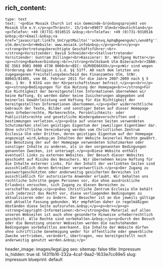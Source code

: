 rich_content:
  -
    type: text
    text: '<p>Die Mosaik Church ist ein Gemeinde-Gründungsprojekt von Mosaik Ulm e.V.</p><p>Thränstr. 15/1<br>89077 Ulm<br>Deutschland</p><p>Telefon: +49 (0)731-9310515 &nbsp;<br>Telefax: +49 (0)731-9310516 &nbsp;<br>Email:&nbsp;<a href="javascript:linkTo_UnCryptMailto(''ocknvq,kphqBgeengukc\/wno0fg'');">info@mosaik-ulm.de</a><br>Website: www.mosaik.info&nbsp;</p><p><br></p><p><strong>Vertretungsberechtigte Geschäftsführer:<br></strong>Vorsitzender: David Schneider<br>Stellvertretender Vorsitzender: Guntram Dillinger<br>Kassierer: Dr. Wolfgang Hutter</p><p><strong>Bankverbindung:<br></strong>Volksbank Ulm-Biberach<br>IBAN: DE 3563 0901 0000 4730 0060<br>BIC: ULMVDE66XXX</p><p>Wir sind wegen Förderung der Religion i.S.d. §§ 51ff. AO nach dem letzten uns zugegangenen Freistellungsbescheid des Finanzamtes Ulm, StNr. 88043/81405, vom 08. Februar 2011 für die Jahre 2007-2009 nach § 5 Abs. 1 Nr. 9 KStG von der Körperschaftsteuer befreit.</p><p><br></p><p><strong>Bedingungen für die Nutzung der Homepage<br></strong>Für die Richtigkeit der bereitgestellten Informationen übernehmen wir keine Haftung. Es werden daher keine Zusicherungen abgegeben und keinerlei Gewährleistung und Haftung für die Richtigkeit der bereitgestellten Informationen übernommen.</p><p>Der widerrechtliche Gebrauch der Texte, Bilder und sonstiger Daten auf dieser Homepage kann Urheberrechte, Markenrechte, Persönlichkeits- oder Publizitätsrechte und gesetzliche Wiedergabevorschriften und -bestimmungen verletzen.</p><p>Die auf unseren Seiten verwendeten Schutzmarken stellen geistiges Eigentum der jeweiligen Eigentümer dar. Ohne schriftliche Vereinbarung werden vom Christlichen Zentrum Ecclesia Ulm oder Dritten, deren geistiges Eigentum auf der Homepage angezeigt wird,&nbsp;an Inhalten der Website keinerlei Rechte gewährt. Die Benutzung der auf der Homepage verwendeten Schutzmarken oder sonstiger Inhalte zu anderen, als in den vorgenannten Bedingungen genannten Zwecken, ist untersagt.</p><p>Diese Website enthält eventuell Links zu externen Websites. Der Besuch dieser Websites geschieht auf Risiko des Besuchers. Wir übernehmen keine Haftung für die Inhalte externer Links. Für den Inhalt der verlinkten Seiten sind ausschließlich deren Betreiber verantwortlich.</p><p>Der Zugang zu passwortgeschützten oder anderweitig gesicherten Bereichen ist ausschließlich für autorisierte Anwender erlaubt. Wir behalten uns rechtliche Schritte gegen Personen vor, die ohne ausdrückliche Erlaubnis versuchen, sich Zugang zu diesen Bereichen zu verschaffen.&nbsp;</p><p>Das Christliche Zentrum Ecclesia Ulm behält sich jederzeit das Recht vor, diese vorliegenden Bedingungen zu aktualisieren oder zu ändern. Der Besucher ist an die jeweils gültige und aktuelle Fassung gebunden. Wir empfehlen daher in regelmäßigen Abständen diese Seite aufzurufen.&nbsp;</p><p><br></p><p><strong>Copyright-Informationen:<br></strong>Das Material auf allen unseren Webseiten ist auch ohne gesonderte Hinweise urheberrechtlich geschützt. Alle Rechte sind vorbehalten.&nbsp;</p><p>Durch den Besuch oder die Benutzung unserer Webseiten werden die nachstehenden Bedingungen vorbehaltlos anerkannt. Die Inhalte der Website dürfen ohne schriftliche Genehmigung weder für öffentliche oder gewerbliche Zwecke vertrieben, verändert, übertragen, neu bereitgestellt noch anderweitig genutzt werden.&nbsp;</p>'
header_image: images/legal.jpg
seo:
  sitemap: false
title: Impressum
is_hidden: true
id: 14311b16-232a-4ca1-9aa2-1633e7cc69e5
slug: impressum
blueprint: default
